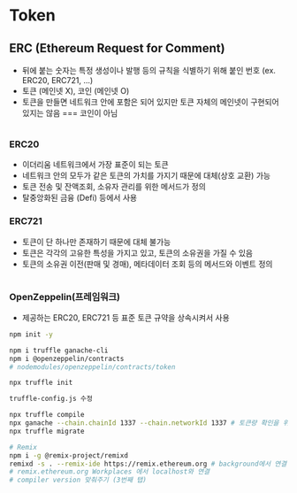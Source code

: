 # Token

## ERC (Ethereum Request for Comment)
- 뒤에 붙는 숫자는 특정 생성이나 발행 등의 규칙을 식별하기 위해 붙인 번호 (ex. ERC20, ERC721, ...)
- 토큰 (메인넷 X), 코인 (메인넷 O)
- 토큰을 만들면 네트워크 안에 포함은 되어 있지만 토큰 자체의 메인넷이 구현되어 있지는 않음 === 코인이 아님

```sh
```

### ERC20
- 이더리움 네트워크에서 가장 표준이 되는 토큰
- 네트워크 안의 모두가 같은 토큰의 가치를 가지기 때문에 대체(상호 교환) 가능
- 토큰 전송 및 잔액조회, 소유자 관리를 위한 메서드가 정의
- 탈중앙화된 금융 (Defi) 등에서 사용

### ERC721
- 토큰이 단 하나만 존재하기 때문에 대체 불가능
- 토큰은 각각의 고유한 특성을 가지고 있고, 토큰의 소유권을 가질 수 있음
- 토큰의 소유권 이전(판매 및 경매), 메타데이터 조회 등의 메서드와 이벤트 정의

```sh
```

### OpenZeppelin(프레임워크)
- 제공하는 ERC20, ERC721 등 표준 토큰 규약을 상속시켜서 사용
```sh
npm init -y

npm i truffle ganache-cli
npm i @openzeppelin/contracts
# nodemodules/openzeppelin/contracts/token

npx truffle init

truffle-config.js 수정

npx truffle compile
npx ganache --chain.chainId 1337 --chain.networkId 1337 # 토큰량 확인을 위해 옵션 추가
npx truffle migrate

# Remix
npm i -g @remix-project/remixd
remixd -s . --remix-ide https://remix.ethereum.org # background에서 연결 시도
# remix.ethereum.org Workplaces 에서 localhost와 연결
# compiler version 맞춰주기 (3번째 탭)
```